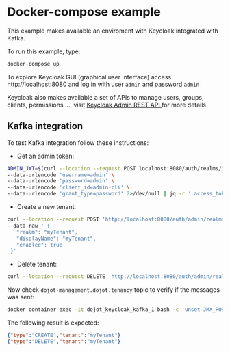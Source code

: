 # Docker-compose example

This example makes available an enviroment with Keycloak integrated with Kafka.

To run this example, type:
```bash
docker-compose up
```

To explore Keycloak GUI (graphical user interface) access http://localhost:8080 and log in with user ```admin``` and password ```admin```

Keycloak also makes available a set of APIs to manage users, groups, clients, permissions ..., visit [Keycloak Admin REST API
](https://www.keycloak.org/docs-api/5.0/rest-api/index.html) for more details.

## Kafka integration
To test Kafka integration follow these instructions:

- Get an admin token:
```bash
ADMIN_JWT=$(curl --location --request POST localhost:8080/auth/realms/master/protocol/openid-connect/token \
--data-urlencode 'username=admin' \
--data-urlencode 'password=admin' \
--data-urlencode 'client_id=admin-cli' \
--data-urlencode 'grant_type=password' 2>/dev/null | jq -r '.access_token')
``` 

- Create a new tenant:
```bash
curl --location --request POST 'http://localhost:8080/auth/admin/realms' -H "Authorization: Bearer ${ADMIN_JWT}" -H 'Content-Type:application/json' \
--data-raw ' {
   "realm": "myTenant",
   "displayName": "myTenant",
   "enabled": true
 }'
``` 

- Delete tenant:
```bash
curl --location --request DELETE 'http://localhost:8080/auth/admin/realms/myTenant' -H "Authorization: Bearer ${ADMIN_JWT}" -H 'Content-Type:application/json'
 ```
 
Now check ```dojot-management.dojot.tenancy``` topic to verify if the messages was sent:
```bash
docker container exec -it dojot_keycloak_kafka_1 bash -c 'unset JMX_PORT && kafka-console-consumer.sh --bootstrap-server localhost:9092 --topic dojot-management.dojot.tenancy --from-beginning'
```

The following result is expected:
```json
{"type":"CREATE","tenant":"myTenant"}
{"type":"DELETE","tenant":"myTenant"}
```
 
